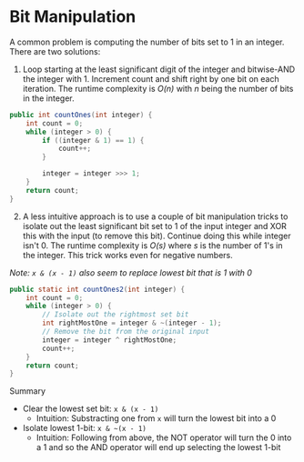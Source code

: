 # Bit Manipulation

A common problem is computing the number of bits set to 1 in an integer. There are two solutions:

1. Loop starting at the least significant digit of the integer and bitwise-AND the integer with 1. Increment count and shift right by one bit on each iteration. The runtime complexity is _O(n)_ with _n_ being the number of bits in the integer.

```java
public int countOnes(int integer) {
    int count = 0;
    while (integer > 0) {
        if ((integer & 1) == 1) {
            count++;
        }

        integer = integer >>> 1;
    }
    return count;
}
```

2. A less intuitive approach is to use a couple of bit manipulation tricks to isolate out the least significant bit set to 1 of the input integer and XOR this with the input (to remove this bit). Continue doing this while integer isn't 0. The runtime complexity is _O(s)_ where _s_ is the number of 1's in the integer. This trick works even for negative numbers.

_Note: `x & (x - 1)` also seem to replace lowest bit that is 1 with 0_

```java
public static int countOnes2(int integer) {
    int count = 0;
    while (integer > 0) {
        // Isolate out the rightmost set bit
        int rightMostOne = integer & ~(integer - 1);
        // Remove the bit from the original input
        integer = integer ^ rightMostOne;
        count++;
    }
    return count;
}
```

Summary
- Clear the lowest set bit: `x & (x - 1)`
    - Intuition: Substracting one from `x` will turn the lowest bit into a 0
- Isolate lowest 1-bit: `x & ~(x - 1)`
    - Intuition: Following from above, the NOT operator will turn the 0 into a 1 and so the AND operator will end up selecting the lowest 1-bit